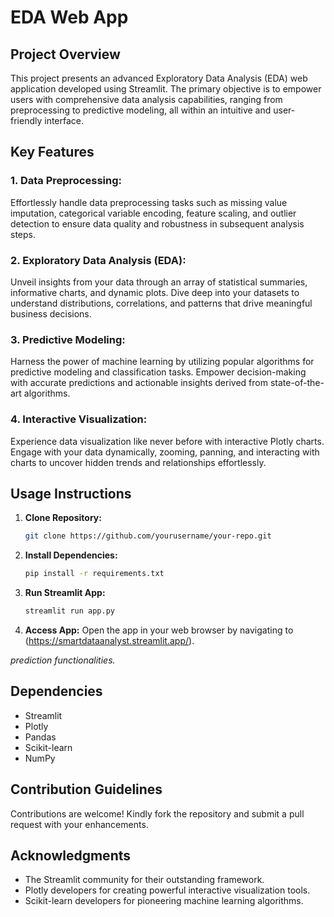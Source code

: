 # EDA Web App

## Project Overview

This project presents an advanced Exploratory Data Analysis (EDA) web application developed using Streamlit. The primary objective is to empower users with comprehensive data analysis capabilities, ranging from preprocessing to predictive modeling, all within an intuitive and user-friendly interface.

## Key Features

### 1. Data Preprocessing:
Effortlessly handle data preprocessing tasks such as missing value imputation, categorical variable encoding, feature scaling, and outlier detection to ensure data quality and robustness in subsequent analysis steps.

### 2. Exploratory Data Analysis (EDA):
Unveil insights from your data through an array of statistical summaries, informative charts, and dynamic plots. Dive deep into your datasets to understand distributions, correlations, and patterns that drive meaningful business decisions.

### 3. Predictive Modeling:
Harness the power of machine learning by utilizing popular algorithms for predictive modeling and classification tasks. Empower decision-making with accurate predictions and actionable insights derived from state-of-the-art algorithms.

### 4. Interactive Visualization:
Experience data visualization like never before with interactive Plotly charts. Engage with your data dynamically, zooming, panning, and interacting with charts to uncover hidden trends and relationships effortlessly.

## Usage Instructions

1. **Clone Repository:**
   ```bash
   git clone https://github.com/yourusername/your-repo.git
   ```

2. **Install Dependencies:**
   ```bash
   pip install -r requirements.txt
   ```

3. **Run Streamlit App:**
   ```bash
   streamlit run app.py
   ```

4. **Access App:**
   Open the app in your web browser by navigating to (https://smartdataanalyst.streamlit.app/).

*prediction functionalities.*



## Dependencies

- Streamlit
- Plotly
- Pandas
- Scikit-learn
- NumPy

## Contribution Guidelines

Contributions are welcome! Kindly fork the repository and submit a pull request with your enhancements.



## Acknowledgments

- The Streamlit community for their outstanding framework.
- Plotly developers for creating powerful interactive visualization tools.
- Scikit-learn developers for pioneering machine learning algorithms.
